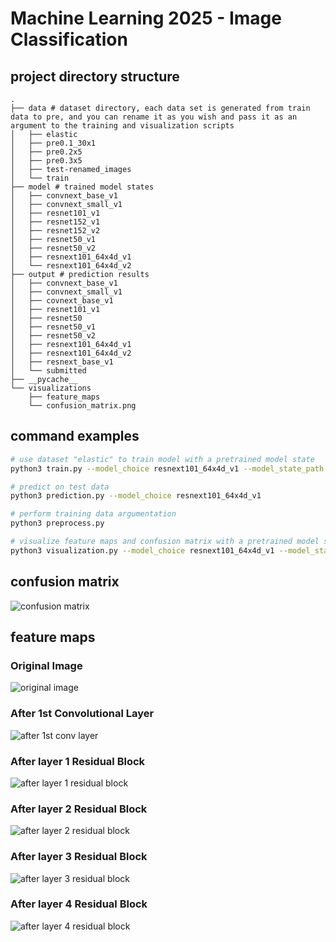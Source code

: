 # Machine Learning 2025 - Image Classification

## project directory structure

```plaintext
.
├── data # dataset directory, each data set is generated from train data to pre, and you can rename it as you wish and pass it as an argument to the training and visualization scripts
│   ├── elastic
│   ├── pre0.1_30x1
│   ├── pre0.2x5
│   ├── pre0.3x5
│   ├── test-renamed_images
│   └── train
├── model # trained model states
│   ├── convnext_base_v1
│   ├── convnext_small_v1
│   ├── resnet101_v1
│   ├── resnet152_v1
│   ├── resnet152_v2
│   ├── resnet50_v1
│   ├── resnet50_v2
│   ├── resnext101_64x4d_v1
│   └── resnext101_64x4d_v2
├── output # prediction results
│   ├── convnext_base_v1
│   ├── convnext_small_v1
│   ├── covnext_base_v1
│   ├── resnet101_v1
│   ├── resnet50
│   ├── resnet50_v1
│   ├── resnet50_v2
│   ├── resnext101_64x4d_v1
│   ├── resnext101_64x4d_v2
│   ├── resnext_base_v1
│   └── submitted
├── __pycache__
└── visualizations
    ├── feature_maps
    └── confusion_matrix.png
``` 

## command examples

```bash
# use dataset "elastic" to train model with a pretrained model state
python3 train.py --model_choice resnext101_64x4d_v1 --model_state_path model/resnext101_64x4d_v1/2025-10-23T06-05-23_96.61423414130995.pth --dataset elastic

# predict on test data
python3 prediction.py --model_choice resnext101_64x4d_v1

# perform training data argumentation
python3 preprocess.py

# visualize feature maps and confusion matrix with a pretrained model state (hard-coded layer extractions will only work for resnet and resnext models)
python3 visualization.py --model_choice resnext101_64x4d_v1 --model_state_path model/resnext101_64x4d_v1/2025-10-23T16-19-14_98.87649722993119.pth --dataset train
```

## confusion matrix

![confusion matrix](visualizations/confusion_matrix.png)

## feature maps

### Original Image
![original image](visualizations/feature_maps_original.png)
### After 1st Convolutional Layer
![after 1st conv layer](visualizations/feature_maps_conv1.png)
### After layer 1 Residual Block
![after layer 1 residual block](visualizations/feature_maps_layer1.png)
### After layer 2 Residual Block
![after layer 2 residual block](visualizations/feature_maps_layer2.png)
### After layer 3 Residual Block
![after layer 3 residual block](visualizations/feature_maps_layer3.png)
### After layer 4 Residual Block
![after layer 4 residual block](visualizations/feature_maps_layer4.png)